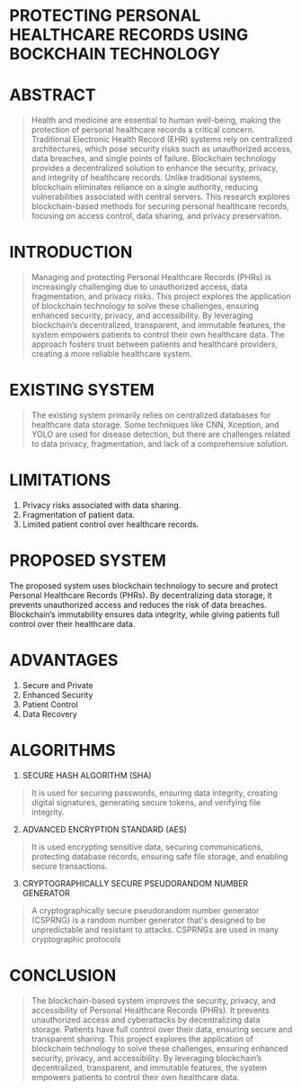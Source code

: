 # PROTECTING PERSONAL HEALTHCARE RECORDS USING BOCKCHAIN TECHNOLOGY


 # ABSTRACT 

> Health and medicine are essential to human well-being, making the protection of personal healthcare records a critical concern.
> Traditional Electronic Health Record (EHR) systems rely on centralized architectures, which pose security risks such as unauthorized access, data breaches, and single points of failure.
> Blockchain technology provides a decentralized solution to enhance the security, privacy, and integrity of healthcare records.
> Unlike traditional systems, blockchain eliminates reliance on a single authority, reducing vulnerabilities associated with central servers.
> This research explores blockchain-based methods for securing personal healthcare records, focusing on access control, data sharing, and privacy preservation.


# INTRODUCTION

> Managing and protecting Personal Healthcare Records (PHRs) is increasingly challenging due to unauthorized access, data fragmentation, and privacy risks.
> This project explores the application of blockchain technology to solve these challenges, ensuring enhanced security, privacy, and accessibility.
> By leveraging blockchain’s decentralized, transparent, and immutable features, the system empowers patients to control their own healthcare data.
> The approach fosters trust between patients and healthcare providers, creating a more reliable healthcare system.


# EXISTING SYSTEM

> The existing system primarily relies on centralized databases for healthcare data storage.
> Some techniques like CNN, Xception, and YOLO are used for disease detection, but there are challenges related to data privacy, fragmentation, and lack of a comprehensive solution.
# LIMITATIONS
1.  Privacy risks associated with data sharing. 
2.  Fragmentation of patient data.
3.  Limited patient control over healthcare records.


# PROPOSED SYSTEM

The proposed system uses blockchain technology to secure and protect Personal Healthcare Records (PHRs). By decentralizing data storage, it prevents unauthorized access and reduces the risk of  data  breaches.  Blockchain’s  immutability  ensures  data integrity, while giving patients full control over their healthcare data.
# ADVANTAGES
1. Secure and Private 
2. Enhanced Security
3. Patient Control 
4. Data Recovery


# ALGORITHMS

1. SECURE HASH ALGORITHM  (SHA)
>  	It is used for securing passwords, ensuring data integrity, creating digital signatures, generating secure tokens, and verifying file integrity.
2. ADVANCED ENCRYPTION STANDARD (AES)
>  	It is used encrypting sensitive data, securing communications, protecting database records, ensuring safe file storage, and enabling secure transactions.
3. CRYPTOGRAPHICALLY SECURE PSEUDORANDOM NUMBER GENERATOR
>  	A cryptographically secure pseudorandom number generator (CSPRNG) is a random number generator that's designed to be unpredictable and resistant to attacks. CSPRNGs 	are used in many cryptographic protocols



# CONCLUSION
> The blockchain-based system improves the security, privacy, and accessibility of Personal Healthcare Records (PHRs).
> It prevents unauthorized access and cyberattacks by decentralizing data storage. Patients have full control over their data, ensuring secure and transparent sharing.
> This project explores the application of blockchain technology to solve these challenges, ensuring enhanced security, privacy, and accessibility.
> By leveraging blockchain’s decentralized, transparent, and immutable features, the system empowers patients to control their own healthcare data.





